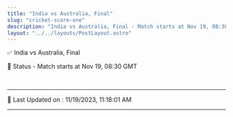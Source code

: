 ```yaml
---
title: "India vs Australia, Final"
slug: "cricket-score-one"
description: "India vs Australia, Final - Match starts at Nov 19, 08:30 GMT."
layout: "../../layouts/PostLayout.astro"
--- 
```


✅ India vs Australia, Final

📑 Status - Match starts at Nov 19, 08:30 GMT

<br />

***

📝 Last Updated on : 11/19/2023, 11:18:01 AM

***


